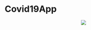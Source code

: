 # Covid19App

<p align="center">
  <img src="https://github.com/metehn/Covid19App/blob/master/CoGuard.gif" >
</p>
